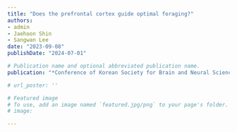 ```yaml
---
title: "Does the prefrontal cortex guide optimal foraging?"
authors:
- admin
- Jaehoon Shin
- Sangwan Lee
date: "2023-09-08"
publishDate: "2024-07-01"

# Publication name and optional abbreviated publication name.
publication: "*Conference of Korean Society for Brain and Neural Sciences* ***(KSBNS)***"

# url_poster: ''

# Featured image
# To use, add an image named `featured.jpg/png` to your page's folder. 
# image:

---
```

